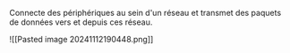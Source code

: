 
Connecte des périphériques au sein d'un réseau et transmet des paquets de données vers et depuis ces réseau. 

![[Pasted image 20241112190448.png]]